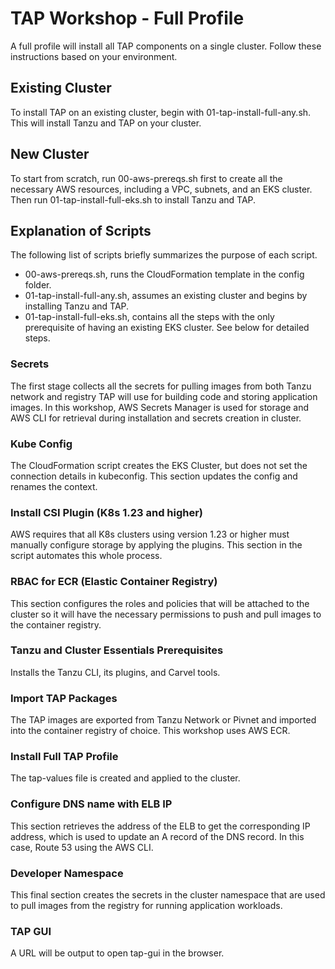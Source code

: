 # TAP Workshop - Full Profile

A full profile will install all TAP components on a single cluster. Follow these instructions based on your environment.

## Existing Cluster

To install TAP on an existing cluster, begin with 01-tap-install-full-any.sh. This will install Tanzu and TAP on your cluster.

## New Cluster

To start from scratch, run 00-aws-prereqs.sh first to create all the necessary AWS resources, including a VPC, subnets, and an EKS cluster. Then run 01-tap-install-full-eks.sh to install Tanzu and TAP.

## Explanation of Scripts

The following list of scripts briefly summarizes the purpose of each script.

* 00-aws-prereqs.sh, runs the CloudFormation template in the config folder.
* 01-tap-install-full-any.sh, assumes an existing cluster and begins by installing Tanzu and TAP.
* 01-tap-install-full-eks.sh, contains all the steps with the only prerequisite of having an existing EKS cluster. See below for detailed steps.

### Secrets

The first stage collects all the secrets for pulling images from both Tanzu network and registry TAP will use for building code and storing application images. In this workshop, AWS Secrets Manager is used for storage and AWS CLI for retrieval during installation and secrets creation in cluster.

### Kube Config

The CloudFormation script creates the EKS Cluster, but does not set the connection details in kubeconfig. This section updates the config and renames the context.

### Install CSI Plugin (K8s 1.23 and higher)

AWS requires that all K8s clusters using version 1.23 or higher must manually configure storage by applying the plugins. This section in the script automates this whole process.

### RBAC for ECR (Elastic Container Registry)

This section configures the roles and policies that will be attached to the cluster so it will have the necessary permissions to push and pull images to the container registry.

### Tanzu and Cluster Essentials Prerequisites

Installs the Tanzu CLI, its plugins, and Carvel tools.

### Import TAP Packages

The TAP images are exported from Tanzu Network or Pivnet and imported into the container registry of choice. This workshop uses AWS ECR.

### Install Full TAP Profile

The tap-values file is created and applied to the cluster.

### Configure DNS name with ELB IP

This section retrieves the address of the ELB to get the corresponding IP address, which is used to update an A record of the DNS record. In this case, Route 53 using the AWS CLI.

### Developer Namespace

This final section creates the secrets in the cluster namespace that are used to pull images from the registry for running application workloads.

### TAP GUI

A URL will be output to open tap-gui in the browser.
